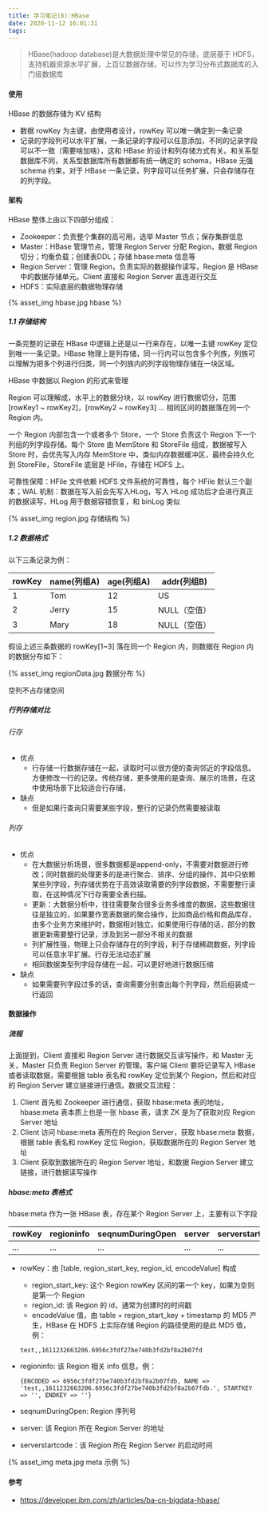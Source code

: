 ```yaml
---
title: 学习笔记(6):HBase
date: 2020-11-12 16:01:31
tags:
---
```


> HBase(hadoop database)是大数据处理中常见的存储，底层基于 HDFS，支持机器资源水平扩展，上百亿数据存储，可以作为学习分布式数据库的入门级数据库



#### 使用

HBase 的数据存储为 KV 结构

* 数据 rowKey 为主键，由使用者设计，rowKey 可以唯一确定到一条记录
* 记录的字段列可以水平扩展，一条记录的字段可以任意添加，不同的记录字段可以不一致（需要啥加啥），这和 HBase 的设计和列存储方式有关。和关系型数据库不同，关系型数据库所有数据都有统一确定的 schema，HBase 无强 schema 约束，对于 HBase 一条记录，列字段可以任务扩展，只会存储存在的列字段。



#### 架构

HBase 整体上由以下四部分组成：

* Zookeeper：负责整个集群的高可用，选举 Master 节点；保存集群信息
* Master：HBase 管理节点，管理 Region Server 分配 Region，数据 Region 切分；均衡负载；创建表DDL；存储 hbase:meta 信息等
* Region Server：管理 Region，负责实际的数据操作读写，Region 是 HBase 中的数据存储单元。Client 直接和 Region Server 直连进行交互
* HDFS：实际底层的数据物理存储

<!-- more -->

{% asset_img hbase.jpg hbase %}


##### 1.1 存储结构

一条完整的记录在 HBase 中逻辑上还是以一行来存在，以唯一主键 rowKey 定位到唯一一条记录。HBase 物理上是列存储，同一行内可以包含多个列族，列族可以理解为把多个列进行归类，同一个列族内的列字段物理存储在一块区域。

HBase 中数据以 Region 的形式来管理

Region 可以理解成，水平上的数据分块，以 rowKey 进行数据切分，范围 [rowKey1 ~ rowKey2]，[rowKey2 ~ rowKey3] ... 相同区间的数据落在同一个 Region 内。

一个 Region 内部包含一个或者多个 Store，一个 Store 负责这个 Region 下一个列组的列字段存储。每个 Store 由 MemStore 和 StoreFile 组成，数据被写入 Store 时，会优先写入内存 MemStore 中，类似内存数据缓冲区，最终会持久化到 StoreFile，StoreFile 底层是 HFile，存储在 HDFS 上。

可靠性保障：HFile 文件依赖 HDFS 文件系统的可靠性，每个 HFile 默认三个副本；WAL 机制：数据在写入前会先写入HLog，写入 HLog 成功后才会进行真正的数据读写，HLog 用于数据容错恢复，和 binLog 类似

{% asset_img region.jpg 存储结构 %}

##### 1.2 数据格式

以下三条记录为例：

|rowKey|name(列组A)|age(列组A)|addr(列组B)|
| ---- | ---- | ----| ---- |
|   1   |   Tom    |12|US|
|   2   |   Jerry   |15|NULL（空值）|
|   3   |   Mary   |18|NULL（空值）|

假设上述三条数据的 rowKey[1~3] 落在同一个 Region 内，则数据在 Region 内的数据分布如下：

{% asset_img regionData.jpg 数据分布 %}

空列不占存储空间




##### 行列存储对比
###### 行存

* 优点
  * 行存储一行数据存储在一起，读取时可以很方便的查询邻近的字段信息。方便修改一行的记录。传统存储，更多使用的是查询、展示的场景，在这中使用场景下比较适合行存储，
* 缺点
  * 但是如果行查询只需要某些字段，整行的记录仍然需要被读取

###### 列存

* 优点
  * 在大数据分析场景，很多数据都是append-only，不需要对数据进行修改；同时数据的处理更多的是进行聚合、排序、分组的操作，其中只依赖某些列字段，列存储优势在于高效读取需要的列字段数据，不需要整行读取，在这种情况下行存需要全表扫描。
  * 更新：大数据分析中，往往需要聚合很多业务多维度的数据，这些数据往往是独立的，如果要作宽表数据的聚合操作，比如商品价格和商品库存，由多个业务方来维护时，数据相对独立。如果使用行存储的话，部分的数据更新需要整行记录，涉及到另一部分不相关的数据
  * 列扩展性强，物理上只会存储存在的列字段，利于存储稀疏数据，列字段可以任意水平扩展。行存无法动态扩展
  * 相同数据类型列字段存储在一起，可以更好地进行数据压缩
* 缺点
  * 如果需要列字段过多的话，查询需要分别查出每个列字段，然后组装成一行返回



#### 数据操作

##### 流程

上面提到，Client 直接和 Region Server 进行数据交互读写操作，和 Master 无关，Master 只负责 Region Server 的管理。客户端 Client 要将记录写入 HBase 或者读取数据，需要根据 table 表名和 rowKey 定位到某个 Region，然后和对应的 Region Server 建立链接进行通信。数据交互流程：

1. Client 首先和 Zookeeper 进行通信，获取 hbase:meta 表的地址，hbase:meta 表本质上也是一张 hbase 表，请求 ZK 是为了获取对应 Region Server 地址
2. Client 访问 hbase:meta 表所在的 Region Server，获取 hbase:meta 数据，根据 table 表名和 rowKey 定位 Region，获取数据所在的 Region Server 地址
3. Client 获取到数据所在的 Region Server 地址，和数据 Region Server 建立链接，进行数据读写操作



##### hbase:meta 表格式

hbase:meta 作为一张 HBase 表，存在某个 Region Server 上，主要有以下字段

|rowKey|regioninfo|seqnumDuringOpen|server|serverstartcode|
|----|----|----|----|----|
| ...    |...|...|...|...|

* rowKey：由 [table, region_start_key, region_id, encodeValue] 构成

  * region_start_key: 这个 Region rowKey 区间的第一个 key，如果为空则是第一个 Region
  * region_id: 该 Region 的 id，通常为创建时的时间戳
  * encodeValue 值，由 table + region_start_key + timestamp 的 MD5 产生，HBase 在 HDFS 上实际存储 Region 的路径使用的是此 MD5 值，例：

  ```
  test,,1611232663206.6956c3fdf27be740b3fd2bf8a2b07fd
  ```

* regioninfo: 该 Region 相关 info 信息，例：

  ```
  {ENCODED => 6956c3fdf27be740b3fd2bf8a2b07fdb, NAME => 'test,,1611232663206.6956c3fdf27be740b3fd2bf8a2b07fdb.', STARTKEY => '', ENDKEY => ''}
  ```

* seqnumDuringOpen: Region 序列号

* server: 该 Region 所在 Region Server 的地址

* serverstartcode：该 Region 所在 Region Server 的启动时间



{% asset_img meta.jpg meta 示例 %}




#### 参考

* https://developer.ibm.com/zh/articles/ba-cn-bigdata-hbase/
